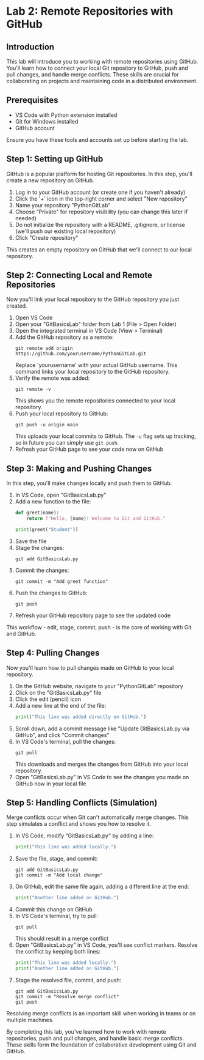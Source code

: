 # Lab 2: Remote Repositories with GitHub

## Introduction
This lab will introduce you to working with remote repositories using GitHub. You'll learn how to connect your local Git repository to GitHub, push and pull changes, and handle merge conflicts. These skills are crucial for collaborating on projects and maintaining code in a distributed environment.

## Prerequisites

- VS Code with Python extension installed
- Git for Windows installed
- GitHub account

Ensure you have these tools and accounts set up before starting the lab.

## Step 1: Setting up GitHub

GitHub is a popular platform for hosting Git repositories. In this step, you'll create a new repository on GitHub.

1. Log in to your GitHub account (or create one if you haven't already)
2. Click the '+' icon in the top-right corner and select "New repository"
3. Name your repository "PythonGitLab"
4. Choose "Private" for repository visibility (you can change this later if needed)
5. Do not initialize the repository with a README, .gitignore, or license (we'll push our existing local repository)
6. Click "Create repository"

This creates an empty repository on GitHub that we'll connect to our local repository.

## Step 2: Connecting Local and Remote Repositories

Now you'll link your local repository to the GitHub repository you just created.

1. Open VS Code
2. Open your "GitBasicsLab" folder from Lab 1 (File > Open Folder)
3. Open the integrated terminal in VS Code (View > Terminal)
4. Add the GitHub repository as a remote:
   ```
   git remote add origin https://github.com/yourusername/PythonGitLab.git
   ```
   Replace 'yourusername' with your actual GitHub username. This command links your local repository to the GitHub repository.
5. Verify the remote was added:
   ```
   git remote -v
   ```
   This shows you the remote repositories connected to your local repository.
6. Push your local repository to GitHub:
   ```
   git push -u origin main
   ```
   This uploads your local commits to GitHub. The `-u` flag sets up tracking, so in future you can simply use `git push`.
7. Refresh your GitHub page to see your code now on GitHub

## Step 3: Making and Pushing Changes

In this step, you'll make changes locally and push them to GitHub.

1. In VS Code, open "GitBasicsLab.py"
2. Add a new function to the file:
   ```python
   def greet(name):
       return f"Hello, {name}! Welcome to Git and GitHub."

   print(greet("Student"))
   ```
3. Save the file
4. Stage the changes:
   ```
   git add GitBasicsLab.py
   ```
5. Commit the changes:
   ```
   git commit -m "Add greet function"
   ```
6. Push the changes to GitHub:
   ```
   git push
   ```
7. Refresh your GitHub repository page to see the updated code

This workflow - edit, stage, commit, push - is the core of working with Git and GitHub.

## Step 4: Pulling Changes

Now you'll learn how to pull changes made on GitHub to your local repository.

1. On the GitHub website, navigate to your "PythonGitLab" repository
2. Click on the "GitBasicsLab.py" file
3. Click the edit (pencil) icon
4. Add a new line at the end of the file:
   ```python
   print("This line was added directly on GitHub.")
   ```
5. Scroll down, add a commit message like "Update GitBasicsLab.py via GitHub", and click "Commit changes"
6. In VS Code's terminal, pull the changes:
   ```
   git pull
   ```
   This downloads and merges the changes from GitHub into your local repository.
7. Open "GitBasicsLab.py" in VS Code to see the changes you made on GitHub now in your local file

## Step 5: Handling Conflicts (Simulation)

Merge conflicts occur when Git can't automatically merge changes. This step simulates a conflict and shows you how to resolve it.

1. In VS Code, modify "GitBasicsLab.py" by adding a line:
   ```python
   print("This line was added locally.")
   ```
2. Save the file, stage, and commit:
   ```
   git add GitBasicsLab.py
   git commit -m "Add local change"
   ```
3. On GitHub, edit the same file again, adding a different line at the end:
   ```python
   print("Another line added on GitHub.")
   ```
4. Commit this change on GitHub
5. In VS Code's terminal, try to pull:
   ```
   git pull
   ```
   This should result in a merge conflict
6. Open "GitBasicsLab.py" in VS Code, you'll see conflict markers. Resolve the conflict by keeping both lines:
   ```python
   print("This line was added locally.")
   print("Another line added on GitHub.")
   ```
7. Stage the resolved file, commit, and push:
   ```
   git add GitBasicsLab.py
   git commit -m "Resolve merge conflict"
   git push
   ```

Resolving merge conflicts is an important skill when working in teams or on multiple machines.

By completing this lab, you've learned how to work with remote repositories, push and pull changes, and handle basic merge conflicts. These skills form the foundation of collaborative development using Git and GitHub.
